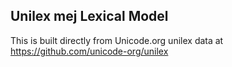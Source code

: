 Unilex mej Lexical Model
----------------------

This is built directly from Unicode.org unilex data at
https://github.com/unicode-org/unilex
